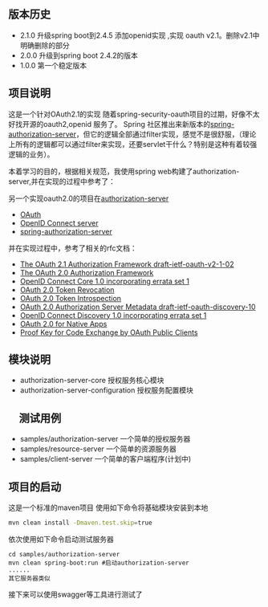 ## 版本历史

* 2.1.0 升级spring boot到2.4.5 添加openid实现 ,实现 oauth v2.1。删除v2.1中明确删除的部分
* 2.0.0 升级到spring boot 2.4.2的版本
* 1.0.0 第一个稳定版本

## 项目说明

这是一个针对OAuth2.1的实现 随着spring-security-oauth项目的过期，好像不太好找开源的oauth2,openid 服务了。 Spring
社区推出来新版本的[spring-authorization-server](https://github.com/spring-projects-experimental/spring-authorization-server)，但它的逻辑全部通过filter实现，感觉不是很舒服，（理论上所有的逻辑都可以通过filter来实现，还要servlet干什么？特别是这种有着较强逻辑的业务）。

本着学习的目的，根据相关规范，我使用spring web构建了authorization-server,并在实现的过程中参考了：

另一个实现oauth2.0的项目在[authorization-server](https://github.com/ldwqh0/authorization-server)

* [OAuth](https://oauth.net/)
* [OpenID Connect server](https://connect2id.com/)
* [spring-authorization-server](https://github.com/spring-projects-experimental/spring-authorization-server)

并在实现过程中，参考了相关的rfc文档：

* [The OAuth 2.1 Authorization Framework draft-ietf-oauth-v2-1-02](https://datatracker.ietf.org/doc/html/draft-ietf-oauth-v2-1-02)
* [The OAuth 2.0 Authorization Framework](https://tools.ietf.org/html/rfc6749)
* [OpenID Connect Core 1.0 incorporating errata set 1](https://openid.net/specs/openid-connect-core-1_0.html)
* [OAuth 2.0 Token Revocation](https://tools.ietf.org/html/rfc7009)
* [OAuth 2.0 Token Introspection](https://tools.ietf.org/html/rfc7662)
* [OAuth 2.0 Authorization Server Metadata draft-ietf-oauth-discovery-10](https://tools.ietf.org/html/draft-ietf-oauth-discovery-10)
* [OpenID Connect Discovery 1.0 incorporating errata set 1](https://openid.net/specs/openid-connect-discovery-1_0.html)
* [OAuth 2.0 for Native Apps](https://datatracker.ietf.org/doc/html/rfc8252)
* [Proof Key for Code Exchange by OAuth Public Clients](https://datatracker.ietf.org/doc/html/rfc7636)

## 模块说明

* authorization-server-core 授权服务核心模块
* authorization-server-configuration 授权服务配置模块

## 　测试用例

* samples/authorization-server 一个简单的授权服务器
* samples/resource-server 一个简单的资源服务器
* samples/client-server 一个简单的客户端程序(计划中)

## 项目的启动

这是一个标准的maven项目 使用如下命令将基础模块安装到本地

```bash
mvn clean install -Dmaven.test.skip=true
```

依次使用如下命令启动测试服务器

```
cd samples/authorization-server
mvn clean spring-boot:run #启动authorization-server
......
其它服务器类似
```

接下来可以使用swagger等工具进行测试了

